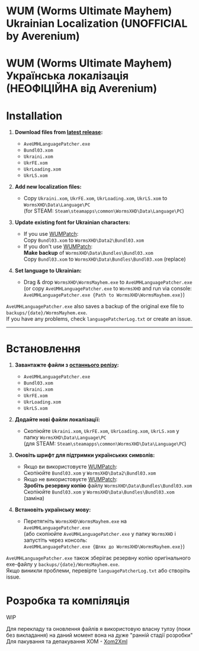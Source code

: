 # WUM (Worms Ultimate Mayhem) Ukrainian Localization (UNOFFICIAL by Averenium)
# WUM (Worms Ultimate Mayhem) Українська локалізація (НЕОФІЦІЙНА від Averenium)

# Installation

1. **Download files from [latest release](https://github.com/averenium/WUM-Ukrainian-Localization/releases/latest):**
   - `AveUMHLanguagePatcher.exe`
   - `Bundl03.xom`
   - `Ukraini.xom`
   - `UkrFE.xom`
   - `UkrLoading.xom`
   - `UkrLS.xom`

2. **Add new localization files:**
   - Copy `Ukraini.xom`, `UkrFE.xom`, `UkrLoading.xom`, `UkrLS.xom` to `WormsXHD\Data\Language\PC`  
     (for STEAM: `Steam\steamapps\common\WormsXHD\Data\Language\PC`)

3. **Update existing font for Ukrainian characters:**
   - If you use [WUMPatch](https://github.com/heatray/WUMPatch):  
     Copy `Bundl03.xom` to `WormsXHD\Data2\Bundl03.xom`
   - If you don't use [WUMPatch](https://github.com/heatray/WUMPatch):  
     **Make backup** of `WormsXHD\Data\Bundles\Bundl03.xom`  
     Copy `Bundl03.xom` to `WormsXHD\Data\Bundles\Bundl03.xom` (replace)

4. **Set language to Ukrainian:**
   - Drag & drop `WormsXHD\WormsMayhem.exe` to `AveUMHLanguagePatcher.exe`  
     (or copy `AveUMHLanguagePatcher.exe` to `WormsXHD` and run via console:  
     `AveUMHLanguagePatcher.exe {Path to WormsXHD\WormsMayhem.exe}`)

`AveUMHLanguagePatcher.exe` also saves a backup of the original exe file to `backups/{date}/WormsMayhem.exe`.  
If you have any problems, check `languagePatcherLog.txt` or create an issue.

-----


# Встановлення

1. **Завантажте файли з [останнього релізу](https://github.com/averenium/WUM-Ukrainian-Localization/releases/latest):**
   - `AveUMHLanguagePatcher.exe`
   - `Bundl03.xom`
   - `Ukraini.xom`
   - `UkrFE.xom`
   - `UkrLoading.xom`
   - `UkrLS.xom`

2. **Додайте нові файли локалізації:**
   - Скопіюйте `Ukraini.xom`, `UkrFE.xom`, `UkrLoading.xom`, `UkrLS.xom` у папку `WormsXHD\Data\Language\PC`  
     (для STEAM: `Steam\steamapps\common\WormsXHD\Data\Language\PC`)

3. **Оновіть шрифт для підтримки українських символів:**
   - Якщо ви використовуєте [WUMPatch](https://github.com/heatray/WUMPatch):  
     Скопіюйте `Bundl03.xom` у `WormsXHD\Data2\Bundl03.xom`
   - Якщо не використовуєте [WUMPatch](https://github.com/heatray/WUMPatch):  
     **Зробіть резервну копію** файлу `WormsXHD\Data\Bundles\Bundl03.xom`  
     Скопіюйте `Bundl03.xom` у `WormsXHD\Data\Bundles\Bundl03.xom` (заміна)

4. **Встановіть українську мову:**
   - Перетягніть `WormsXHD\WormsMayhem.exe` на `AveUMHLanguagePatcher.exe`  
     (або скопіюйте `AveUMHLanguagePatcher.exe` у папку `WormsXHD` і запустіть через консоль:  
     `AveUMHLanguagePatcher.exe {Шлях до WormsXHD\WormsMayhem.exe}`)

`AveUMHLanguagePatcher.exe` також зберігає резервну копію оригінального exe-файлу у `backups/{date}/WormsMayhem.exe`.  
Якщо виникли проблеми, перевірте `languagePatcherLog.txt` або створіть issue.


# Розробка та компіляція
WIP

Для перекладу та оновлення файлів я використовую власну тулзу (поки без викладання) на даний момент вона на дуже "ранній стадії розробки"  
Для пакування та депакування XOM - [Xom2Xml](https://github.com/AlexBond2/Xom2Xml)